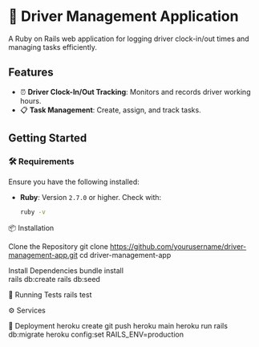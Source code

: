 # 🚗 Driver Management Application

A Ruby on Rails web application for logging driver clock-in/out times and managing tasks efficiently.

## Features

- ⏰ **Driver Clock-In/Out Tracking**: Monitors and records driver working hours.
- 📋 **Task Management**: Create, assign, and track tasks.

## Getting Started

### 🛠️ Requirements

Ensure you have the following installed:

- **Ruby**: Version `2.7.0` or higher. Check with:

  ```bash
  ruby -v

📦 Installation

  Clone the Repository
  git clone https://github.com/yourusername/driver-management-app.git
  cd driver-management-app

  Install Dependencies
  bundle install  
  rails db:create
  rails db:seed
  
🧪 Running Tests
    rails test

⚙️ Services

🚀 Deployment
  heroku create
  git push heroku main
  heroku run rails db:migrate
  heroku config:set RAILS_ENV=production





